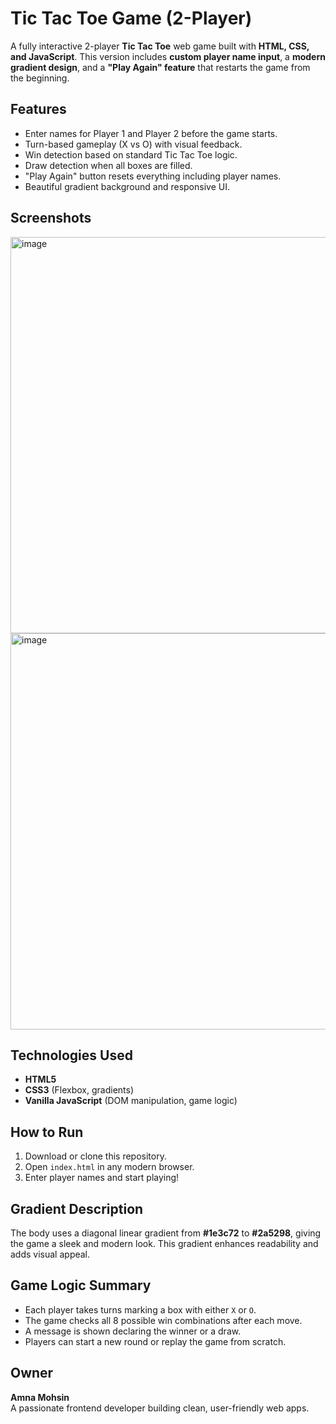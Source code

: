 # Tic Tac Toe Game (2-Player)

A fully interactive 2-player **Tic Tac Toe** web game built with **HTML, CSS, and JavaScript**. This version includes **custom player name input**, a **modern gradient design**, and a **"Play Again" feature** that restarts the game from the beginning.

##  Features

-  Enter names for Player 1 and Player 2 before the game starts.
-  Turn-based gameplay (X vs O) with visual feedback.
-  Win detection based on standard Tic Tac Toe logic.
-  Draw detection when all boxes are filled.
-  "Play Again" button resets everything including player names.
-  Beautiful gradient background and responsive UI.

##  Screenshots

<img width="1354" height="634" alt="image" src="https://github.com/user-attachments/assets/c33beb6f-c85d-4cab-b63f-8bf851c3292b" />
<img width="1338" height="634" alt="image" src="https://github.com/user-attachments/assets/247109a6-9d25-4a6e-9b77-80e904094304" />



## Technologies Used

- **HTML5**
- **CSS3** (Flexbox, gradients)
- **Vanilla JavaScript** (DOM manipulation, game logic)

## How to Run

1. Download or clone this repository.
2. Open `index.html` in any modern browser.
3. Enter player names and start playing!

## Gradient Description

The body uses a diagonal linear gradient from **#1e3c72** to **#2a5298**, giving the game a sleek and modern look. This gradient enhances readability and adds visual appeal.

## Game Logic Summary

- Each player takes turns marking a box with either `X` or `O`.
- The game checks all 8 possible win combinations after each move.
- A message is shown declaring the winner or a draw.
- Players can start a new round or replay the game from scratch.

##  Owner
**Amna Mohsin**  
A passionate frontend developer building clean, user-friendly web apps.




